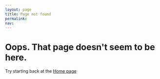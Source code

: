 ```yaml
---
layout: page
title: Page not found
permalink: 
nav:
---
```


<h1 class="altcase">Oops. That page doesn't seem to be here.</h1>

Try starting back at the <a href="/">Home page</a>